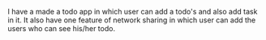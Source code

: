 I have a made a todo app in which user can add a todo's and also add task in it.
It also have one feature of network sharing in which user can add the users who can see his/her todo.

